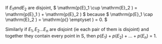 If $E_{1} and E_{2}$ are disjoint,
$ \mathrm{p(E}_1 \cup \mathrm{E}_2 ) = \mathrm{p(E}_1 ) + \mathrm{p(E}_2 ) $
because
$ \mathrm{p(E}_1 \cap \mathrm{E}_2 ) = \mathrm{p(} \emptyset ) = 0. $

Similarly if $E_{1}, E_{2} ... E_{n}$ are disjoint (ie each pair of them
is disjoint) and together they contain every point in S, then
$p(E_{1})+p(E_{2})+...+p(E_{n})$ = 1.
